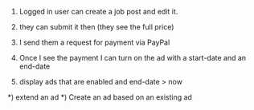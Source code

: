 

  1) Logged in user can create a job post and edit it.
     
  2) they can submit it then (they see the full price)
  3) I send them a request for payment via PayPal
  4) Once I see the payment I can turn on the ad with a start-date and an end-date
  5) display ads that are enabled and end-date > now

  *) extend an ad
  *) Create an ad based on an existing ad

